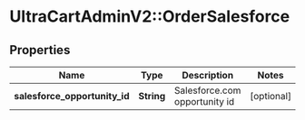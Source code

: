 # UltraCartAdminV2::OrderSalesforce

## Properties
Name | Type | Description | Notes
------------ | ------------- | ------------- | -------------
**salesforce_opportunity_id** | **String** | Salesforce.com opportunity id | [optional] 


